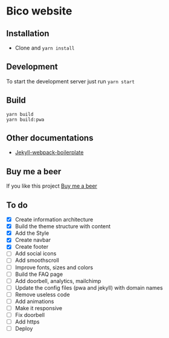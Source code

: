 # Bico website

## Installation
* Clone and `yarn install`

## Development

To start the development server just run  `yarn start`

## Build
```
yarn build
yarn build:pwa
```

## Other documentations
* [Jekyll-webpack-boilerplate](https://github.com/sandoche/Jekyll-webpack-boilerplate)

## Buy me a beer
If you like this project [Buy me a beer](https://paypal.me/kanbanote)

## To do
- [x] Create information architecture
- [x] Build the theme structure with content
- [x] Add the Style
- [x] Create navbar
- [x] Create footer
- [ ] Add social icons
- [ ] Add smoothscroll
- [ ] Improve fonts, sizes and colors
- [ ] Build the FAQ page
- [ ] Add doorbell, analytics, mailchimp
- [ ] Update the config files (pwa and jekyll) with domain names
- [ ] Remove useless code
- [ ] Add animations
- [ ] Make it responsive
- [ ] Fix doorbell
- [ ] Add https
- [ ] Deploy
